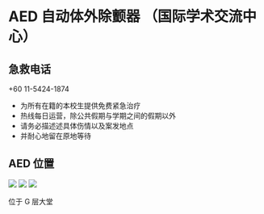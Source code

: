 # AED 自动体外除颤器 （国际学术交流中心）

## 急救电话

+60 11-5424-1874

- 为所有在籍的本校生提供免费紧急治疗
- 热线每日运营，除公共假期与学期之间的假期以外
- 请务必描述述具体伤情以及案发地点
- 并耐心地留在原地等待

## AED 位置

<div class="image-slide">
<img src="https://img.xmummap.com/AED%20%2810%29.webp" />
<img src="https://img.xmummap.com/AED%20%2811%29.webp" />
<img src="https://img.xmummap.com/AED%20%2812%29.webp" />
</div>

位于 G 层大堂
